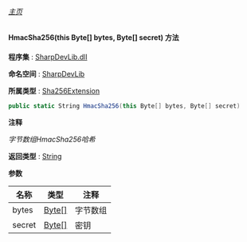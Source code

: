 ###### [主页](./Index.md "主页")

#### HmacSha256(this Byte[] bytes, Byte[] secret) 方法

**程序集** : [SharpDevLib.dll](./SharpDevLib.assembly.md "SharpDevLib.dll")

**命名空间** : [SharpDevLib](./SharpDevLib.namespace.md "SharpDevLib")

**所属类型** : [Sha256Extension](./SharpDevLib.Sha256Extension.md "Sha256Extension")

``` csharp
public static String HmacSha256(this Byte[] bytes, Byte[] secret)
```

**注释**

*字节数组HmacSha256哈希*



**返回类型** : [String](https://learn.microsoft.com/en-us/dotnet/api/system.string "String")


**参数**

|名称|类型|注释|
|---|---|---|
|bytes|[Byte\[\]](https://learn.microsoft.com/en-us/dotnet/api/system.byte[] "Byte\[\]")|字节数组|
|secret|[Byte\[\]](https://learn.microsoft.com/en-us/dotnet/api/system.byte[] "Byte\[\]")|密钥|


